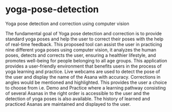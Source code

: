 # yoga-pose-detection

Yoga pose detection and correction using computer vision

The fundamental goal of Yoga pose detection and correction is to provide standard yoga poses and help the user to correct their poses with the help of real-time feedback. This proposed tool can assist the user in practicing nine different yoga poses using computer vision, it analyzes the human poses, detects and corrects the user, ensuring a healthier lifestyle, and promotes well-being for people belonging to all age groups. This application provides a user-friendly environment that benefits users in the process of yoga learning and practice. Live webcams are used to detect the pose of the user and display the name of the Asana with accuracy. Corrections in angles would be mentioned and highlighted. This provides the user a choice to choose from i.e. Demo and Practice where a learning pathway consisting of several Asanas in the right order is accessible to the user and the detection of yoga poses is also available. The history of learned and practiced Asanas are maintained and displayed to the user.

